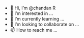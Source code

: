 - 👋 Hi, I’m @chandan R
- 👀 I’m interested in ...
- 🌱 I’m currently learning ...
- 💞️ I’m looking to collaborate on ...
- 📫 How to reach me ...

<!---
chandan R/chandan R is a ✨ special ✨ repository because its `README.md` (this file) appears on your GitHub profile.
You can click the Preview link to take a look at your changes.
--->
